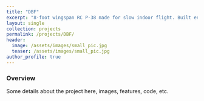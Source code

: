 ```yaml
---
title: "DBF"
excerpt: "8-foot wingspan RC P-38 made for slow indoor flight. Built entirely from scratch."
layout: single
collection: projects
permalink: /projects/DBF/
header:
  image: /assets/images/small_pic.jpg
  teaser: /assets/images/small_pic.jpg
author_profile: true
---
```


### Overview

Some details about the project here, images, features, code, etc.

